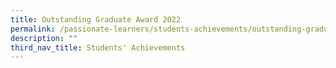 ```yaml
---
title: Outstanding Graduate Award 2022
permalink: /passionate-learners/students-achievements/outstanding-graduate-award-2022/
description: ""
third_nav_title: Students' Achievements
---
```

